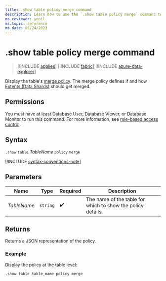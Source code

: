 ```yaml
---
title: .show table policy merge command
description: Learn how to use the `.show table policy merge` command to display the table's merge policy.
ms.reviewer: yonil
ms.topic: reference
ms.date: 05/24/2023
---
```

# .show table policy merge command

> [!INCLUDE [applies](../includes/applies-to-version/applies.md)] [!INCLUDE [fabric](../includes/applies-to-version/fabric.md)] [!INCLUDE [azure-data-explorer](../includes/applies-to-version/azure-data-explorer.md)]

Display the table's [merge policy](merge-policy.md). The merge policy defines if and how [Extents (Data Shards)](../management/extents-overview.md) should get merged.

## Permissions

You must have at least Database User, Database Viewer, or Database Monitor to run this command. For more information, see [role-based access control](../access-control/role-based-access-control.md).

## Syntax

`.show` `table` *TableName* `policy` `merge`

[!INCLUDE [syntax-conventions-note](../includes/syntax-conventions-note.md)]

## Parameters

|Name|Type|Required|Description|
|--|--|--|--|
|*TableName*| `string` | :heavy_check_mark:|The name of the table for which to show the policy details.|

## Returns

Returns a JSON representation of the policy.

### Example

Display the policy at the table level:

```kusto
.show table table_name policy merge 
```
